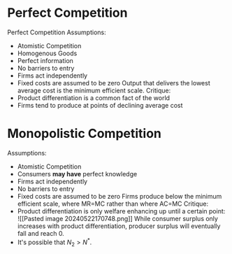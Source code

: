 # Perfect Competition
Perfect Competition Assumptions:
- Atomistic Competition
- Homogenous Goods
- Perfect information
- No barriers to entry
- Firms act independently
- Fixed costs are assumed to be zero
Output that delivers the lowest average cost is the minimum efficient scale.
Critique:
- Product differentiation is a common fact of the world
- Firms tend to produce at points of declining average cost
# Monopolistic Competition
Assumptions:
- Atomistic Competition
- Consumers **may have** perfect knowledge
- Firms act independently
- No barriers to entry
- Fixed costs are assumed to be zero
Firms produce below the minimum efficient scale, where MR=MC rather than where AC=MC
Critique:
- Product differentiation is only welfare enhancing up until a certain point:
![[Pasted image 20240522170748.png]]
While consumer surplus only increases with product differentiation, producer surplus will eventually fall and reach 0.
- It's possible that $N_{2}>N^{*}$.